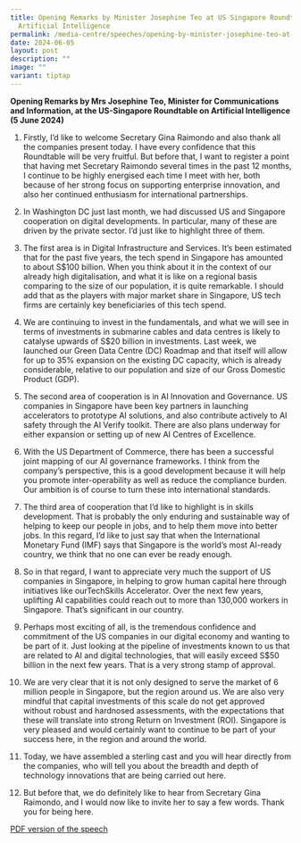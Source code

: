 ```yaml
---
title: Opening Remarks by Minister Josephine Teo at US Singapore Roundtable for
  Artificial Intelligence
permalink: /media-centre/speeches/opening-by-minister-josephine-teo-at-us-singapore-roundtable-for-ai/
date: 2024-06-05
layout: post
description: ""
image: ""
variant: tiptap
---
```

<p><strong>Opening Remarks by Mrs Josephine Teo, Minister for Communications and Information, at the US-Singapore Roundtable on Artificial Intelligence (5 June 2024)</strong>
</p>
<ol data-tight="true" class="tight">
<li>
<p>Firstly, I’d like to welcome Secretary Gina Raimondo and also thank all
the companies present today. I have every confidence that this Roundtable
will be very fruitful. But before that, I want to register a point that
having met Secretary Raimondo several times in the past 12 months, I continue
to be highly energised each time I meet with her, both because of her strong
focus on supporting enterprise innovation, and also her continued enthusiasm
for international partnerships.</p>
</li>
<li>
<p>In Washington DC just last month, we had discussed US and Singapore cooperation
on digital developments. In particular, many of these are driven by the
private sector. I’d just like to highlight three of them.</p>
</li>
</ol>
<ol start="3" data-tight="true" class="tight">
<li>
<p>The first area is in Digital Infrastructure and Services. It’s been estimated
that for the past five years, the tech spend in Singapore has amounted
to about S$100 billion. When you think about it in the context of our already
high digitalisation, and what it is like on a regional basis comparing
to the size of our population, it is quite remarkable. I should add that
as the players with major market share in Singapore, US tech firms are
certainly key beneficiaries of this tech spend.</p>
</li>
</ol>
<ol start="4" data-tight="true" class="tight">
<li>
<p>We are continuing to invest in the fundamentals, and what we will see
in terms of investments in submarine cables and data centres is likely
to catalyse upwards of S$20 billion in investments. Last week, we launched
our Green Data Centre (DC) Roadmap and that itself will allow for up to
35% expansion on the existing DC capacity, which is already considerable,
relative to our population and size of our Gross Domestic Product (GDP).</p>
</li>
</ol>
<ol start="5" data-tight="true" class="tight">
<li>
<p>The second area of cooperation is in AI Innovation and Governance. US
companies in Singapore have been key partners in launching accelerators
to prototype AI solutions, and also contribute actively to AI safety through
the AI Verify toolkit. There are also plans underway for either expansion
or setting up of new AI Centres of Excellence.</p>
</li>
</ol>
<ol start="6" data-tight="true" class="tight">
<li>
<p>With the US Department of Commerce, there has been a successful joint
mapping of our AI governance frameworks. I think from the company’s perspective,
this is a good development because it will help you promote inter-operability
as well as reduce the compliance burden. Our ambition is of course to turn
these into international standards.</p>
</li>
</ol>
<ol start="7" data-tight="true" class="tight">
<li>
<p>The third area of cooperation that I’d like to highlight is in skills
development. That is probably the only enduring and sustainable way of
helping to keep our people in jobs, and to help them move into better jobs.
In this regard, I’d like to just say that when the International Monetary
Fund (IMF) says that Singapore is the world’s most AI-ready country, we
think that no one can ever be ready enough.</p>
</li>
</ol>
<ol start="8" data-tight="true" class="tight">
<li>
<p>So in that regard, I want to appreciate very much the support of US companies
in Singapore, in helping to grow human capital here through initiatives
like ourTechSkills Accelerator. Over the next few years, uplifting AI capabilities
could reach out to more than 130,000 workers in Singapore. That’s significant
in our country.</p>
</li>
</ol>
<ol start="9" data-tight="true" class="tight">
<li>
<p>Perhaps most exciting of all, is the tremendous confidence and commitment
of the US companies in our digital economy and wanting to be part of it.
Just looking at the pipeline of investments known to us that are related
to AI and digital technologies, that will easily exceed S$50 billion in
the next few years. That is a very strong stamp of approval.</p>
</li>
</ol>
<ol start="10" data-tight="true" class="tight">
<li>
<p>We are very clear that it is not only designed to serve the market of
6 million people in Singapore, but the region around us. We are also very
mindful that capital investments of this scale do not get approved without
robust and hardnosed assessments, with the expectations that these will
translate into strong Return on Investment (ROI). Singapore is very pleased
and would certainly want to continue to be part of your success here, in
the region and around the world.</p>
</li>
</ol>
<ol start="11" data-tight="true" class="tight">
<li>
<p>Today, we have assembled a sterling cast and you will hear directly from
the companies, who will tell you about the breadth and depth of technology
innovations that are being carried out here.</p>
</li>
<li>
<p>But before that, we do definitely like to hear from Secretary Gina Raimondo,
and I would now like to invite her to say a few words. Thank you for being
here.</p>
</li>
</ol>
<p><a href="/files/Speeches 2024/minister_josephine_teo_opening_remarks_at_us_singapore_roundtable_on_ai.pdf" rel="noopener noreferrer nofollow" target="_blank">PDF version of the speech</a>
</p>